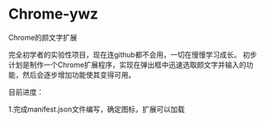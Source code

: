 # Chrome-ywz
Chrome的颜文字扩展

完全初学者的实验性项目，现在连github都不会用，一切在慢慢学习成长。
初步计划是制作一个Chrome扩展程序，实现在弹出框中迅速选取颜文字并输入的功能，然后会逐步增加功能使其变得可用。

目前进度：

1.完成manifest.json文件编写，确定图标，扩展可以加载